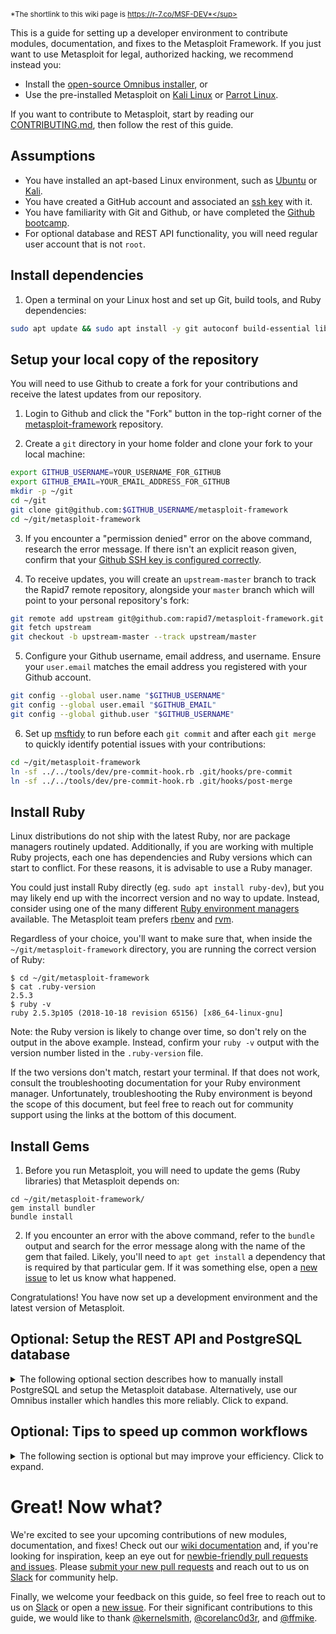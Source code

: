 <sup>*The shortlink to this wiki page is https://r-7.co/MSF-DEV*</sup>

This is a guide for setting up a developer environment to contribute modules, documentation, and fixes to the Metasploit Framework. If you just want to use Metasploit for legal, authorized hacking, we recommend instead you:

 - Install the [open-source Omnibus installer][open-source-installer], or
 - Use the pre-installed Metasploit on [Kali Linux][kali-user-instructions] or [Parrot Linux][parrot-user-instructions].

If you want to contribute to Metasploit, start by reading our [CONTRIBUTING.md], then follow the rest of this guide.


## Assumptions

* You have installed an apt-based Linux environment, such as [Ubuntu] or [Kali].
* You have created a GitHub account and associated an [ssh key][ssh-key] with it.
* You have familiarity with Git and Github, or have completed the [Github bootcamp][github-bootcamp].
* For optional database and REST API functionality, you will need regular user account that is not `root`.


## Install dependencies

1. Open a terminal on your Linux host and set up Git, build tools, and Ruby dependencies:

```bash
sudo apt update && sudo apt install -y git autoconf build-essential libpcap-dev libpq-dev zlib1g-dev libsqlite3-dev
```


## Setup your local copy of the repository

You will need to use Github to create a fork for your contributions and receive the latest updates from our repository.

1. Login to Github and click the "Fork" button in the top-right corner of the [metasploit-framework] repository.

2.  Create a `git` directory in your home folder and clone your fork to your local machine:

```bash
export GITHUB_USERNAME=YOUR_USERNAME_FOR_GITHUB
export GITHUB_EMAIL=YOUR_EMAIL_ADDRESS_FOR_GITHUB
mkdir -p ~/git
cd ~/git
git clone git@github.com:$GITHUB_USERNAME/metasploit-framework
cd ~/git/metasploit-framework
```

3. If you encounter a "permission denied" error on the above command, research the error message.  If there isn't an explicit reason given, confirm that your [Github SSH key is configured correctly][github-ssh-instructions].

4. To receive updates, you will create an `upstream-master` branch to track the Rapid7 remote repository, alongside your `master` branch which will point to your personal repository's fork:

```bash
git remote add upstream git@github.com:rapid7/metasploit-framework.git
git fetch upstream
git checkout -b upstream-master --track upstream/master
```

5. Configure your Github username, email address, and username.  Ensure your `user.email` matches the email address you registered with your Github account.

```bash
git config --global user.name "$GITHUB_USERNAME"
git config --global user.email "$GITHUB_EMAIL"
git config --global github.user "$GITHUB_USERNAME"
```

6. Set up [msftidy] to run before each `git commit` and after each `git merge` to quickly identify potential issues with your contributions:

```bash
cd ~/git/metasploit-framework
ln -sf ../../tools/dev/pre-commit-hook.rb .git/hooks/pre-commit
ln -sf ../../tools/dev/pre-commit-hook.rb .git/hooks/post-merge
```

## Install Ruby

Linux distributions do not ship with the latest Ruby, nor are package managers routinely updated.  Additionally, if you are working with multiple Ruby projects, each one has dependencies and Ruby versions which can start to conflict.  For these reasons, it is advisable  to use a Ruby manager.

You could just install Ruby directly (eg. `sudo apt install ruby-dev`), but you may likely end up with the incorrect version and no way to update.  Instead, consider using one of the many different [Ruby environment managers] available.  The Metasploit team prefers [rbenv] and [rvm].

Regardless of your choice, you'll want to make sure that, when inside the `~/git/metasploit-framework` directory, you are running the correct version of Ruby:

```
$ cd ~/git/metasploit-framework
$ cat .ruby-version 
2.5.3
$ ruby -v
ruby 2.5.3p105 (2018-10-18 revision 65156) [x86_64-linux-gnu]
```

Note: the Ruby version is likely to change over time, so don't rely on the output in the above example.  Instead, confirm your `ruby -v` output with the version number listed in the `.ruby-version` file.

If the two versions don't match, restart your terminal. If that does not work, consult the troubleshooting documentation for your Ruby environment manager.  Unfortunately, troubleshooting the Ruby environment is beyond the scope of this document, but feel free to reach out for community support using the links at the bottom of this document.


## Install Gems

1. Before you run Metasploit, you will need to update the gems (Ruby libraries) that Metasploit depends on:

```
cd ~/git/metasploit-framework/
gem install bundler
bundle install
```

2. If you encounter an error with the above command, refer to the `bundle` output and search for the error message along with the name of the gem that failed. Likely, you'll need to `apt get install` a dependency that is required by that particular gem.  If it was something else, open a [new issue] to let us know what happened.

Congratulations! You have now set up a development environment and the latest version of Metasploit.


## Optional: Setup the REST API and PostgreSQL database

<details><summary>The following optional section describes how to manually install PostgreSQL and setup the Metasploit database.  Alternatively, use our Omnibus installer which handles this more reliably.  Click to expand.</summary>

1. Confirm that the PostgreSQL server and client are installed:

```bash
sudo apt update && sudo apt-get install -y postgresql postgresql-client
sudo service postgresql start && sudo update-rc.d postgresql enable
```

2. Ensure that you are not running as the root user.

3. Initialize the Metasploit database:

```bash
cd ~/git/metasploit-framework
./msfdb init
```

4. If you receive an error about a component not being installed, confirm that the binaries shown are in your path using the [which] and [find] commands, then modifying your [$PATH] environment variable.  If it was something else, open a [new issue] to let us know what happened.

5. If the `msfdb init` command succeeds, then confirm that the database is accessible to Metasploit:

```bash
$ ./msfconsole -qx "db_status; exit"
```

Congratulations! You have now set up the [Metasploit Web Service (REST API)][msf-web-service] and the backend database.

</details>

## Optional: Tips to speed up common workflows

<details><summary>The following section is optional but may improve your efficiency.  Click to expand.</summary>

- Making sure you're in the right directory to run `msfconsole` can become tedious, so consider using the following Bash alias:

```bash
echo 'alias msfconsole="pushd $HOME/git/metasploit-framework && ./msfconsole && popd"' >> ~/.bash_aliases
```

 - Consider generating a GPG key to sign your commits.  Read about [why][git-horror] and [how][signing-howto].

 - Developers tend to customize their own [git aliases] to speed up common commands, but here are a few common ones:

```rc
[alias]
# An easy, colored oneline log format that shows signed/unsigned status
nicelog = log --pretty=format:'%Cred%h%Creset -%Creset %s %Cgreen(%cr) %C(bold blue)<%aE>%Creset [%G?]'

# Shorthand commands to always sign (-S) and always edit the commit message.
m = merge -S --no-ff --edit
c = commit -S --edit

# Shorthand to always blame (praise) without looking at whitespace changes
b= blame -w
```

 - If you plan on working with other contributor's pull requests, you may run the following script which makes it easier to do so:

```
tools/dev/add_pr_fetch.rb
```

  After running the above script, you can `checkout` other pull requests more easily:

```
git fetch upstream
git checkout fixes-to-pr-12345 upstream/pr/12345
```

 - If you're writing test cases (which you should), then make sure [rspec] works:

```bash
rake spec
```

You should see over 9000 tests run, mostly resulting in green dots, a few in yellow stars, and no red errors.

</details>
 
# Great!  Now what?

We're excited to see your upcoming contributions of new modules, documentation, and fixes!  Check out our [wiki documentation][wiki-documentation] and, if you're looking for inspiration, keep an eye out for [newbie-friendly pull requests and issues][newbie-friendly-prs-issues].   Please [submit your new pull requests][howto-PR] and reach out to us on [Slack] for community help.

Finally, we welcome your feedback on this guide, so feel free to reach out to us on [Slack] or open a [new issue].  For their significant contributions to this guide, we would like to thank [@kernelsmith], [@corelanc0d3r], and [@ffmike].

[commercial-installer]:http://metasploit.com/download
[open-source-installer]:https://github.com/rapid7/metasploit-framework/wiki/Nightly-Installers
[kali-user-instructions]:https://docs.kali.org/general-use/starting-metasploit-framework-in-kali
[parrot-user-instructions]:https://docs.parrotsec.org/doku.php/metasploit-framework#start-metasploit
[CONTRIBUTING.md]:https://github.com/rapid7/metasploit-framework/blob/master/CONTRIBUTING.md

[Ubuntu]:https://www.ubuntu.com/download/desktop
[Kali]:https://www.kali.org/downloads/
[Parrot]:https://www.parrotsec.org/download-security.php
[ssh-key]:https://help.github.com/articles/generating-ssh-keys/
[github-bootcamp]:https://help.github.com/articles/set-up-git/

[metasploit-framework]:https://github.com/rapid7/metasploit-framework/
[github-ssh-instructions]:https://help.github.com/articles/adding-a-new-ssh-key-to-your-github-account/
[msftidy]:https://www.oreilly.com/library/view/metasploit-revealed-secrets/9781788624596/91660ab9-a260-4de8-a4ea-c1af64eafbec.xhtml

[Ruby environment managers]:https://www.ruby-lang.org/en/documentation/installation/#managers
[rvm]:https://github.com/rvm/ubuntu_rvm#install
[rbenv]:https://github.com/rbenv/rbenv#basic-github-checkout

[which]:https://linux.die.net/man/1/which
[find]:https://linux.die.net/man/1/find
[$PATH]:https://askubuntu.com/questions/109381/how-to-add-path-of-a-program-to-path-environment-variable

[msf-web-service]:https://github.com/rapid7/metasploit-framework/wiki/Metasploit-Web-Service

[git-horror]:https://mikegerwitz.com/papers/git-horror-story#trust-ensure
[signing-howto]:https://github.com/rapid7/metasploit-framework/wiki/Committer-Keys#signing-howto

[git aliases]:https://git-scm.com/book/en/v2/Git-Basics-Git-Aliases
[rspec]:https://www.rubyguides.com/2018/07/rspec-tutorial/
[wiki-documentation]:https://github.com/rapid7/metasploit-framework/wiki#metasploit-development
[newbie-friendly-prs-issues]:https://github.com/rapid7/metasploit-framework/issues?q=is%3Aopen+label%3Anewbie-friendly
[howto-PR]:https://help.github.com/articles/about-pull-requests/
[new issue]:https://github.com/rapid7/metasploit-framework/issues/new
[Slack]:https://www.metasploit.com/slack
[@kernelsmith]:https://github.com/kernelsmith
[@corelanc0d3r]:https://github.com/corelanc0d3r
[@ffmike]:https://github.com/ffmike